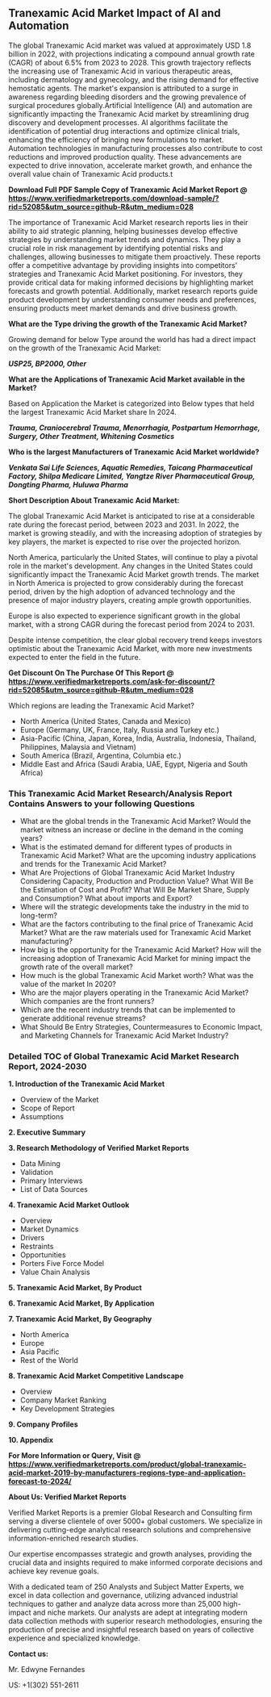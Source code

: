 <h2>Tranexamic Acid Market Impact of AI and Automation</h2>The global Tranexamic Acid market was valued at approximately USD 1.8 billion in 2022, with projections indicating a compound annual growth rate (CAGR) of about 6.5% from 2023 to 2028. This growth trajectory reflects the increasing use of Tranexamic Acid in various therapeutic areas, including dermatology and gynecology, and the rising demand for effective hemostatic agents. The market's expansion is attributed to a surge in awareness regarding bleeding disorders and the growing prevalence of surgical procedures globally.Artificial Intelligence (AI) and automation are significantly impacting the Tranexamic Acid market by streamlining drug discovery and development processes. AI algorithms facilitate the identification of potential drug interactions and optimize clinical trials, enhancing the efficiency of bringing new formulations to market. Automation technologies in manufacturing processes also contribute to cost reductions and improved production quality. These advancements are expected to drive innovation, accelerate market growth, and enhance the overall value chain of Tranexamic Acid products.t</p><p id="" class=""><strong>Download Full PDF Sample Copy of Tranexamic Acid Market Report @ <a href="https://www.verifiedmarketreports.com/download-sample/?rid=52085&utm_source=github-R&utm_medium=028" target="_blank">https://www.verifiedmarketreports.com/download-sample/?rid=52085&utm_source=github-R&utm_medium=028</a></strong></p><p>The importance of&nbsp;Tranexamic Acid Market research reports lies in their ability to aid strategic planning, helping businesses develop effective strategies by understanding market trends and dynamics. They play a crucial role in risk management by identifying potential risks and challenges, allowing businesses to mitigate them proactively. These reports offer a competitive advantage by providing insights into competitors' strategies and Tranexamic Acid Market positioning. For investors, they provide critical data for making informed decisions by highlighting market forecasts and growth potential. Additionally, market research reports guide product development by understanding consumer needs and preferences, ensuring products meet market demands and drive business growth.</p><p><strong>What are the&nbsp;Type driving the growth of the Tranexamic Acid Market?</strong></p><p id="" class="">Growing demand for below Type around the world has had a direct impact on the growth of the Tranexamic Acid Market:</p><em><strong>USP25, BP2000, Other</strong></em></p><strong>What are the&nbsp;Applications&nbsp;of Tranexamic Acid Market available in the Market?</strong></p><p id="" class="">Based on Application the Market is categorized into Below types that held the largest Tranexamic Acid Market share In 2024.</p><em><strong>Trauma, Craniocerebral Trauma, Menorrhagia, Postpartum Hemorrhage, Surgery, Other Treatment, Whitening Cosmetics</strong></em></p><strong>Who is the largest Manufacturers of Tranexamic Acid Market worldwide?</strong></p><p><em><strong>Venkata Sai Life Sciences, Aquatic Remedies, Taicang Pharmaceutical Factory, Shilpa Medicare Limited, Yangtze River Pharmaceutical Group, Dongting Pharma, Huluwa Pharma</strong></em></p><p id="" class=""><strong>Short Description About Tranexamic Acid Market:</strong></p><p>The global Tranexamic Acid Market is anticipated to rise at a considerable rate during the forecast period, between 2023 and 2031. In 2022, the market is growing steadily, and with the increasing adoption of strategies by key players, the market is expected to rise over the projected horizon.</p><p>North America, particularly the United States, will continue to play a pivotal role in the market's development. Any changes in the United States could significantly impact the Tranexamic Acid Market growth trends. The market in North America is projected to grow considerably during the forecast period, driven by the high adoption of advanced technology and the presence of major industry players, creating ample growth opportunities.</p><p>Europe is also expected to experience significant growth in the global market, with a strong CAGR during the forecast period from 2024 to 2031.</p><p>Despite intense competition, the clear global recovery trend keeps investors optimistic about the Tranexamic Acid Market, with more new investments expected to enter the field in the future.</p><p id="" class=""><strong>Get Discount On The Purchase Of This Report @ <a href="https://www.verifiedmarketreports.com/ask-for-discount/?rid=52085&utm_source=github-R&utm_medium=028" target="_blank">https://www.verifiedmarketreports.com/ask-for-discount/?rid=52085&utm_source=github-R&utm_medium=028</a></strong></p>Which regions are leading the Tranexamic Acid Market?</p><ul><li>North America (United States, Canada and Mexico)</li><li>Europe (Germany, UK, France, Italy, Russia and Turkey etc.)</li><li>Asia-Pacific (China, Japan, Korea, India, Australia, Indonesia, Thailand, Philippines, Malaysia and Vietnam)</li><li>South America (Brazil, Argentina, Columbia etc.)</li><li>Middle East and Africa (Saudi Arabia, UAE, Egypt, Nigeria and South Africa)</li></ul><h3 id="" class="">This Tranexamic Acid Market Research/Analysis Report Contains Answers to your following Questions</h3><ul><li>What are the global trends in the Tranexamic Acid Market? Would the market witness an increase or decline in the demand in the coming years?</li><li>What is the estimated demand for different types of products in Tranexamic Acid Market? What are the upcoming industry applications and trends for the Tranexamic Acid Market?</li><li>What Are Projections of Global Tranexamic Acid Market Industry Considering Capacity, Production and Production Value? What Will Be the Estimation of Cost and Profit? What Will Be Market Share, Supply and Consumption? What about imports and Export?</li><li>Where will the strategic developments take the industry in the mid to long-term?</li><li>What are the factors contributing to the final price of Tranexamic Acid Market? What are the raw materials used for Tranexamic Acid Market manufacturing?</li><li>How big is the opportunity for the Tranexamic Acid Market? How will the increasing adoption of Tranexamic Acid Market for mining impact the growth rate of the overall market?</li><li>How much is the global Tranexamic Acid Market worth? What was the value of the market In 2020?</li><li>Who are the major players operating in the Tranexamic Acid Market? Which companies are the front runners?</li><li>Which are the recent industry trends that can be implemented to generate additional revenue streams?</li><li>What Should Be Entry Strategies, Countermeasures to Economic Impact, and Marketing Channels for Tranexamic Acid Market Industry?</li></ul><h3 id="" class="">Detailed TOC of Global Tranexamic Acid Market Research Report, 2024-2030</h3><p id="" class=""><strong>1. Introduction of the Tranexamic Acid Market</strong></p><ul><li>Overview of the Market</li><li>Scope of Report</li><li>Assumptions</li></ul><p id="" class=""><strong>2. Executive Summary</strong></p><p id="" class=""><strong>3. Research Methodology of Verified Market Reports</strong></p><ul><li>Data Mining</li><li>Validation</li><li>Primary Interviews</li><li>List of Data Sources</li></ul><p id="" class=""><strong>4. Tranexamic Acid Market Outlook</strong></p><ul><li>Overview</li><li>Market Dynamics</li><li>Drivers</li><li>Restraints</li><li>Opportunities</li><li>Porters Five Force Model</li><li>Value Chain Analysis</li></ul><p id="" class=""><strong>5. Tranexamic Acid Market, By Product</strong></p><p id="" class=""><strong>6. Tranexamic Acid Market, By Application</strong></p><p id="" class=""><strong>7. Tranexamic Acid Market, By Geography</strong></p><ul><li>North America</li><li>Europe</li><li>Asia Pacific</li><li>Rest of the World</li></ul><p id="" class=""><strong>8. Tranexamic Acid Market Competitive Landscape</strong></p><ul><li>Overview</li><li>Company Market Ranking</li><li>Key Development Strategies</li></ul><p id="" class=""><strong>9. Company Profiles</strong></p><p id="" class=""><strong>10. Appendix</strong></p><p id="" class=""><strong>For More Information or Query, Visit @ <a href="https://www.verifiedmarketreports.com/product/global-tranexamic-acid-market-2019-by-manufacturers-regions-type-and-application-forecast-to-2024/" target="_blank">https://www.verifiedmarketreports.com/product/global-tranexamic-acid-market-2019-by-manufacturers-regions-type-and-application-forecast-to-2024/</a></strong></p><p id="" class=""><strong>About Us: Verified Market Reports</strong></p><p id="" class="">Verified Market Reports is a premier Global Research and Consulting firm serving a diverse clientele of over 5000+ global customers. We specialize in delivering cutting-edge analytical research solutions and comprehensive information-enriched research studies.</p><p id="" class="">Our expertise encompasses strategic and growth analyses, providing the crucial data and insights required to make informed corporate decisions and achieve key revenue goals.</p><p id="" class="">With a dedicated team of 250 Analysts and Subject Matter Experts, we excel in data collection and governance, utilizing advanced industrial techniques to gather and analyze data across more than 25,000 high-impact and niche markets. Our analysts are adept at integrating modern data collection methods with superior research methodologies, ensuring the production of precise and insightful research based on years of collective experience and specialized knowledge.</p><p id="" class=""><strong>Contact us:</strong></p><p id="" class="">Mr. Edwyne Fernandes</p><p id="" class="">US: +1(302) 551-2611</p>